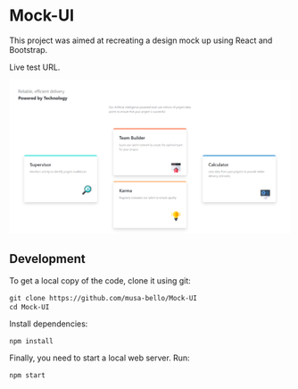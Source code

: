 # Mock-UI
This project was aimed at recreating a design mock up using React and Bootstrap.

Live test URL.<br />


<p align="center">
  <img src="./screencapture.png" alt='Screenshot'>
</p>

## Development

To get a local copy of the code, clone it using git:

```
git clone https://github.com/musa-bello/Mock-UI
cd Mock-UI
```

Install dependencies:

```
npm install
```

Finally, you need to start a local web server. Run:

```
npm start
```